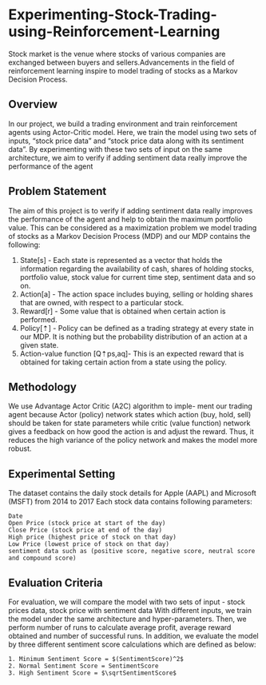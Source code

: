 # Experimenting-Stock-Trading-using-Reinforcement-Learning
Stock market is the venue where stocks of various companies are exchanged between buyers and sellers.Advancements in the field of reinforcement learning inspire to model trading of stocks as a Markov Decision Process.

## Overview

In our project, we build a trading environment and train reinforcement agents using Actor-Critic model. Here, we train the model using two sets of inputs, “stock price data” and “stock price data along with its sentiment data”. By experimenting with these two sets of input on the same architecture, we aim to verify if adding sentiment data really improve the performance of the agent

## Problem Statement

The aim of this project is to verify if adding sentiment data really improves the performance of the agent and help to obtain the maximum portfolio value. This can be considered as a maximization problem
we model trading of stocks as a Markov Decision Process (MDP) and our MDP contains the following:
1. State[s] - Each state is represented as a vector that holds the information regarding the availability of cash, shares of holding stocks, portfolio value, stock value for current time step, sentiment data and so on.
2. Action[a] - The action space includes buying, selling or holding shares that are owned, with respect to a particular stock.
3. Reward[r] - Some value that is obtained when certain action is performed.
4. Policy[⇡] - Policy can be defined as a trading strategy at every state in our MDP. It is nothing but the probability distribution of an action at a given state.
5. Action-value function [Q⇡ps,aq]- This is an expected reward that is obtained for taking certain action from a state using the policy.

## Methodology

We use Advantage Actor Critic (A2C) algorithm to imple- ment our trading agent because Actor (policy) network states which action (buy, hold, sell) should be taken for state parameters while critic (value function) network gives a feedback on how good the action is and adjust the reward. Thus, it reduces the high variance of the policy network and makes the model more robust.

## Experimental Setting

The dataset contains the daily stock details for Apple (AAPL) and Microsoft (MSFT) from 2014 to 2017
Each stock data contains following parameters:
```
Date
Open Price (stock price at start of the day)
Close Price (stock price at end of the day)
High price (highest price of stock on that day)
Low Price (lowest price of stock on that day)
sentiment data such as (positive score, negative score, neutral score and compound score)
```
## Evaluation Criteria

For evaluation, we will compare the model with two sets of input - stock prices data, stock price with sentiment data
With different inputs, we train the model under the same architecture and hyper-parameters. Then, we perform number of runs to calculate average profit, average reward obtained and number of successful runs.
In addition, we evaluate the model by three different sentiment score calculations which are defined as below: 
```
1. Minimum Sentiment Score = $(SentimentScore)^2$
2. Normal Sentiment Score = SentimentScore
3. High Sentiment Score = $\sqrtSentimentScore$
```
